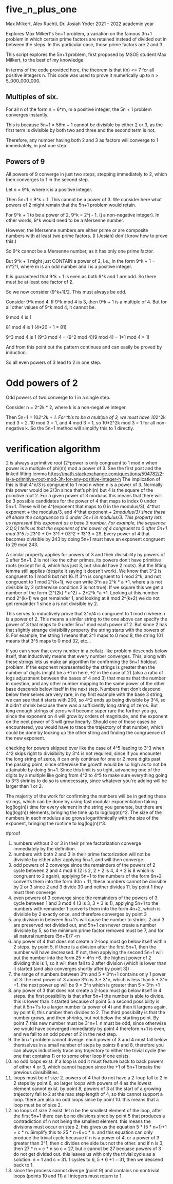 # five_n_plus_one
Max Milkert, Alex Ruchti, Dr. Josiah Yoder
2021 - 2022 academic year

Explores Max Milkert's 5n+1 problem, a variation on the famous 3n+1 problem in which certain prime factors are retained instead of divided out in between the steps. In this particular case, those prime factors are 2 and 3.

This script explores the 5n+1 problem, first proposed by MSOE student
Max Milkert, to the best of my knowledge.

In terms of the code provided here, the theorem is that i(n) <= 7 for all
positive integers n.  This code was used to prove it numerically up
to n > 5_000_000_000.

## Multiples of six.
For all n of the form n = 6*m, m a positive integer, the 5n + 1 problem
converges instantly.

This is because 5n+1 = 5*6*m + 1 cannot be divisible by either 2 or 3, as the
first term is divisible by both two and three and the second term is not.

Therefore, any number having both 2 and 3 as factors will converge to 1 
immediately, in just one step.

## Powers of 9
All powers of 9 converge in just two steps, stepping immediately to 2, which then converges to 1
in the second step.
 
Let n = 9^k, where k is a positive integer.

Then 5n+1 = 9^k + 1.  This cannot be a power of 3.  We consider here what powers
of 2 might remain that the 5n+1 problem would retain.

For 9^k + 1 to be a power of 2, 9^k = 2^j - 1. (j a non-negative integer).
In other words, 9^k would need to be a Mersenne number.

However, the Mersenne numbers are either prime or are composite numbers
with at least two prime factors. (I (Josiah) don't know how to prove this.)

So 9^k cannot be a Mersenne number, as it has only one prime factor.

But 9^k + 1 might just CONTAIN a power of 2, i.e., in the form
9^k + 1 = m*2^l, where m is an odd number and l is a positive integer.

It is guaranteed that 9^k + 1 is even as both 9^k and 1 are odd. So there 
must be at least one factor of 2.

So we now consider (9^k+1)/2.  This must always be odd.

Consider 9^k mod 4.  If 9^k mod 4 is 3, then 9^k + 1 is a multiple of 4.
But for all other values of 9^k mod 4, it cannot be.

9 mod 4 is 1

81 mod 4 is 1  (4*20 + 1 = 81)

9^3 mod 4 is 1 (9^3 mod 4 = (9^2 mod 4)(9 mod 4) = 1*1 mod 4 = 1)

And from this point out the pattern continues and can easily be proved by 
induction.

So all even powers of 3 lead to 2 in one step.

# Odd powers of 2

Odd powers of two converge to 1 in a single step.

Consider n = 2^2k * 2, where k is a non-negative integer.

Then 5n+1 = 10*2^2k + 1. For this to be a multiple of 3, we must have 
10*2^2k mod 3 = 2.  10 mod 3 = 1, and 4 mod 3 = 1, so 10*2^2k mod 3 = 1 for 
all non-negative k. So the 5n+1 method will simplify this to 1 directly.

# verification algorithm

2 is always a primitive root (2^power is only congruent to 1 mod n when power is a multiple of phi(n)) mod a power of 3.
See the first post and the linked lifting lemma https://math.stackexchange.com/questions/594782/2-is-a-primitive-root-mod-3h-for-any-positive-integer-h 
The implication of this is that 4^n/3 is congruent to 1 mod n when n is a power of 3. Normally this power would be 2/3n since that’s phi(n) but 4 is the square of the primitive root 2. 
For a given power of 3 modulus this means that there will be 3 possible candidates for the power of 4 that maps to index 0 under 5n+1. These will be 4^(exponent that maps to 0 in the modulus/3), 4^that exponent + the modulus/3, and 4^that exponent + 2*modulus/3) since these all share the congruence to 0 under 5n+1 in modulus/3. This property lets us represent this exponent as a base 3 number. 
For example, the sequence 2,0,0,1 tells us that the exponent of the power of 4 congruent to 0 after 5n+1 mod 3^5 is 2*3^0 + 0* 3^1 + 0*3^2 + 1*3^3 = 29. Every power of 4 that becomes divisible by 243 by doing 5n+1 must have an exponent congruent to 29 mod 243.


A similar property applies for powers of 3 and their divisibility by powers of 2 after 5n+1.
2 is not like the other primes, its powers don’t have primitive roots (except for 4, which has just 3, but should have 2 roots). But the lifting lemma still applies (despite it saying it doesn’t work).
We know that 3^2 is congruent to 1 mod 8 but not 16. 
If 3^n is congruent to 1 mod 2^k, and not congruent to 1 mod 2^(k+1), we can write 3^n as 2^k * a +1, where a is not divisible by 2 (otherwise condition 2 is not true). If we square this we get a number of the form (2^(2k) * a^2) + 2*2^k *a +1. Looking at this number mod 2^(k+1) we get remainder 1, and looking at it mod 2^(k+2) we do not get remainder 1 since a is not divisible by 2.

This serves to inductively prove that 3^n/4 is congruent to 1 mod n where n is a power of 2. 
This means a similar string to the one above can specify the power of 3 that maps to 0 under 5n+1 mod each power of 2. But since 2 has that slightly strange divisibility property the string starts with the powers of 8. For example, the string 1 means that 3^1 maps to 0 mod 8, the string 101 means that 3^5 maps to 0 mod 32, etc…

If you can show that every number in a collatz-like problem descends below itself, that inductively means that every number converges. This, along with these strings lets us make an algorithm for confirming the 5n+1 holdout problem. If the exponent represented by the strings is greater then the number of digits (might be a +1 in here, +2 in the case of 2) (also a ratio of logs adjustment between the bases of 4 and 3) that means that the number in question, and any other number mapping to the same power of the other base descends below itself in the next step. Numbers that don’t descend below themselves are very rare, in my first example with the base 3 string, we can see that it starts with 200, so 4^2 ends up being divisible by 3^4, so it didn’t shrink because there was a sufficiently long string of zeros. But long enough strings of zeros will become super rare the further you go, since the exponent on 4 will grow by orders of magnitude, and the exponent on the next power of 3 will grow linearly. Should one of these cases be encountered, you would have to trace the trajectory of that number, which could be done by looking up the other string and finding the congruence of the new exponent. 

checking for powers skipped over like the case of 4^5 leading to 3^3 when 4^2 skips right to divisibility by 3^4 is not required, since if you encounter the long string of zeros, it can only continue for one or 2 more digits past the passing point, since otherwise the growth would be so high as to not be attainable by doing 5n+1. Since this limit is so tight, advancing one of the digits by a multiple like going from 4^2 to 4^5 to make sure everything going to 3^3 shrinks to do so is unnecessary, since whatever you're adding will be larger than 1 or 2.

The majority of the work for confirming the numbers will be in getting these strings, which can be done by using fast modular exponentiation taking log(log(n)) time for every element in the string you generate, but there are log(log(n)) elements, bringing the time up to log(log(n))^2. The size of the numbers in each modulus also grows logarithmically with the size of the exponent, bringing the runtime to log(log(n))^3. 

#proof

1. numbers without 2 or 3 in their prime factorization converge immediately by the definition.
2. numbers with both 2 and 3 in their prime factorization will not be divisible by either after applying 5n+1, and will then converge.
3. odd powers of 2 converge since the remainders of the powers of 2 cycle between 2 and 4 mod 6 (2 is 2, 2 * 2 is 4, 4 * 2 is 8 which is congruent to 2 again), applying 5n+1 to the numbers of the form 6n+2 converts them into the form 30n + 11, these numbers cannot be divisible by 2 or 3 since 2 and 3 divide 30 and neither divides 11. by point 1 they must then converge
4. even powers of 3 converge since the remainders of the powers of 3 cycle between 1 and 3 mod 4 (3 is 3, 3 * 3 is 1), applying 5n+1 to the numbers with remainder 1 converts them into the form 4n+2, which is divisible by 2 exactly once, and therefore converges by point 3
5. any division in between 5n+1's will cause the number to shrink. 2 and 3 are preserved not divided out, and 5n+1 can never create a number divisible by 5, so the minimum prime factor removed must be 7, and for all natural numbers (5n+1)/7 <n
6. any power of 4 that does not create a 2-loop must go below itself within 2 steps. by point 5, if there is a division after the first 5n+1, then the number will have decreased. If not, then applying the second 5n+1 will put the number into the form 25 * 4^n +6. the highest power of 2 dividing this is 1, so it will then fall to 2 after division (which is lower than it started (and also converges shortly after by point 3))
7. the range of numbers between 3^n and 5 * 3^n+1 contains only 1 power of 3. the next power of 3 above 3^n is 3 * 3^n, which is less than 5 * 3^n +1. the next power up will be 9 * 3^n which is greater than 5 * 3^n +1
8. any power of 3 that does not create a 2-loop must go below itself in 4 steps. the first possibility is that after 5n+1 the number is able to divide. this is lower than it started because of point 5. a second possibility is that it 5n+1's to a larger number (a power of 4) and then it largens again, by point 6, this number then divides to 2. The third possibility is that the number grows, and then shrinks, but not below the starting point. By point 7, this new number must be 3^n+1. n must be odd, since otherwise we would have converged immediately by point 4 therefore n+1 is even, and we fall to an odd power of 2 in the next step.
9. the 5n+1 problem cannot diverge. each power of 3 and 4 must fall below themselves in a small number of steps by points 6 and 8, therefore you can always inductively trace any trajectory to either the trivial cycle (the one that contains 1) or to some other loop if one exists.
10. no odd loops exist. if a loop is odd it must feature back to back powers of either 4 or 3, which cannot happen since the +1 of 5n+1 breaks the previous divisibilities.
11. loops must be of size 2. powers of 4 that do not have a 2-loop fall to 2 in 2 steps by point 6, so larger loops with powers of 4 as the lowest element cannot exist. by point 8, powers of 3 at the start of a growing trajectory fall to 2 at the max step length of 4, so this cannot support a loop. there are also no odd loops since by point 10. this means that a loop must be of size 2.
12. no loops of size 2 exist. let n be the smallest element of the loop, after the first 5n+1 there can be no divisions since by point 5 that produces a contradiction of n not being the smallest element. this means the divisions must occur on step 2. this gives us the equation 5 * (5 * n+1)+1 = c * n. Simplify this to 25 * n+6=c * n. and this equation can only produce the trivial cycle becasue if n is a power of 4, or a power of 3 greater than 3^1, then c divides one side but not the other. and if n is 3, then 27 * n = c * n so c = 27, but c cannot be 27 becuase powers of 3 do not get divided out. this leaves us with only the trivial cycle as a solution. n = 1 and c = 31. 1 cycles to 6, 5 * 6 +1 = 31, then we descend back to 1.
13. since the process cannot diverge (point 9) and contains no nontrivial loops (points 10 and 11) all integers must return to 1.
